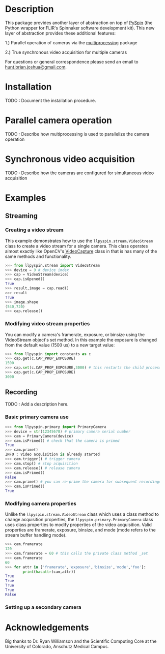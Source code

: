 # Description #
This package provides another layer of abstraction on top of [PySpin](https://www.flir.com/products/spinnaker-sdk/) (the Python wrapper for FLIR's Spinnaker software development kit). This new layer of abstraction provides these additional features:

1.) Parallel operation of cameras via the [multiprocessing](https://docs.python.org/2/library/multiprocessing.html) package

2.) True synchronous video acquisition for multiple cameras

For questions or general correspondence please send an email to hunt.brian.joshua@gmail.com.

# Installation #
TODO : Document the installation procedure.

# Parallel camera operation #
TODO : Describe how multiprocessing is used to parallelize the camera operation

# Synchronous video acquisition #
TODO : Describe how the cameras are configured for simultaneous video acquisition

# Examples #
## Streaming ##
### Creating a video stream ###
This example demonstrates how to use the `llpyspin.stream.VideoStream` class to create a video stream for a single camera. This class operates almost exactly like OpenCV's [VideoCapture](https://docs.opencv.org/3.4/d8/dfe/classcv_1_1VideoCapture.html) class in that is has many of the same methods and functionality.

```python
>>> from llpyspin.stream import VideoStream
>>> device = 0 # device index
>>> cap = VideoStream(device)
>>> cap.isOpened()
True
>>> result,image = cap.read()
>>> result
True
>>> image.shape
(540,720)
>>> cap.release()
```

### Modifying video stream properties ###
You can modify a camera's framerate, exposure, or binsize using the VideoStream object's set method. In this example the exposure is changed from the default value (1500 us) to a new target value:

``` python
>>> from llpyspin import constants as c
>>> cap.get(c.CAP_PROP_EXPOSURE)
1500
>>> cap.set(c.CAP_PROP_EXPOSURE,3000) # this restarts the child process
>>> cap.get(c.CAP_PROP_EXPOSURE)
3000
```

## Recording ##
TODO : Add a description here.

### Basic primary camera use ###
```Python
>>> from llpyspin.primary import PrimaryCamera
>>> device = str(12345678) # primary camera serial number
>>> cam = PrimaryCamera(device)
>>> cam.isPrimed() # check that the camera is primed
True
>>> cam.prime()
INFO : Video acquisition is already started
>>> cam.trigger() # trigger camera
>>> cam.stop() # stop acquisition
>>> cam.release() # release camera
>>> cam.isPrimed()
False
>>> cam.prime() # you can re-prime the camera for subsequent recordings
>>> cam.isPrimed()
True
```

### Modifying camera properties ###
Unlike the `llpyspin.stream.VideoStream` class which uses a class method to change acquisition properties, the `llpyspin.primary.PrimaryCamera` class uses class properties to modify properties of the video acquisition. Valid properties are framerate, exposure, binsize, and mode (mode refers to the stream buffer handling mode).

```Python
>>> cam.framerate
120
>>> cam.framerate = 60 # this calls the private class method _set
>>> cam.framerate
60
>>> for attr in ['framerate','exposure','binsize','mode','foo']:
        print(hasattr(cam,attr))
True
True
True
True
False
```

### Setting up a secondary camera ###

# Acknowledgements #
Big thanks to Dr. Ryan Williamson and the Scientific Computing Core at the University of Colorado, Anschutz Medical Campus.
